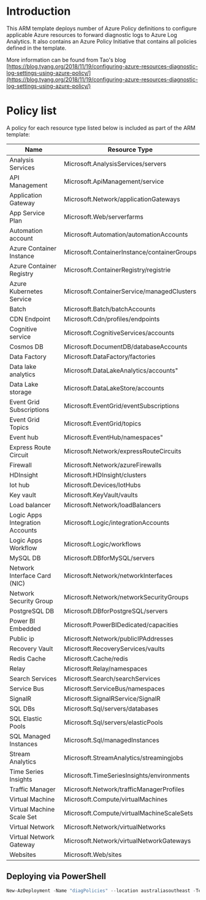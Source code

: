# Introduction 
This ARM template deploys number of Azure Policy definitions to configure applicable Azure resources to forward diagnostic logs to Azure Log Analytics. It also contains an Azure Policy Initiative that contains all policies defined in the template.

More information can be found from Tao's blog [https://blog.tyang.org/2018/11/19/configuring-azure-resources-diagnostic-log-settings-using-azure-policy/](https://blog.tyang.org/2018/11/19/configuring-azure-resources-diagnostic-log-settings-using-azure-policy/)

# Policy list
A policy for each resource type listed below is included as part of the ARM template:


| Name                            | Resource Type                            |
|---------------------------------|------------------------------------------|
| Analysis Services               | Microsoft.AnalysisServices/servers       |
| API Management                  | Microsoft.ApiManagement/service          |
| Application Gateway             | Microsoft.Network/applicationGateways    |
| App Service Plan                | Microsoft.Web/serverfarms                |
| Automation account              | Microsoft.Automation/automationAccounts  |
| Azure Container Instance        | Microsoft.ContainerInstance/containerGroups |
| Azure Container Registry        | Microsoft.ContainerRegistry/registrie    |
| Azure Kubernetes Service        | Microsoft.ContainerService/managedClusters |
| Batch                           | Microsoft.Batch/batchAccounts            |
| CDN Endpoint                    | Microsoft.Cdn/profiles/endpoints         |
| Cognitive service               | Microsoft.CognitiveServices/accounts     |
| Cosmos DB                       | Microsoft.DocumentDB/databaseAccounts    |
| Data Factory                    | Microsoft.DataFactory/factories          |
| Data lake analytics             | Microsoft.DataLakeAnalytics/accounts"    |
| Data Lake storage               | Microsoft.DataLakeStore/accounts         |
| Event Grid Subscriptions        | Microsoft.EventGrid/eventSubscriptions   |
| Event Grid Topics               | Microsoft.EventGrid/topics               |
| Event hub                       | Microsoft.EventHub/namespaces"           |
| Express Route Circuit           | Microsoft.Network/expressRouteCircuits   |
| Firewall                        | Microsoft.Network/azureFirewalls         |
| HDInsight                       | Microsoft.HDInsight/clusters             |
| Iot hub                         | Microsoft.Devices/IotHubs                |
| Key vault                       | Microsoft.KeyVault/vaults                |
| Load balancer                   | Microsoft.Network/loadBalancers          |
| Logic Apps Integration Accounts | Microsoft.Logic/integrationAccounts      |
| Logic Apps Workflow             | Microsoft.Logic/workflows                |
| MySQL DB                        | Microsoft.DBforMySQL/servers             |
| Network Interface Card (NIC)    | Microsoft.Network/networkInterfaces      |
| Network Security Group          | Microsoft.Network/networkSecurityGroups  |
| PostgreSQL DB                   | Microsoft.DBforPostgreSQL/servers        |
| Power BI Embedded               | Microsoft.PowerBIDedicated/capacities    |
| Public ip                       | Microsoft.Network/publicIPAddresses |
| Recovery Vault                  | Microsoft.RecoveryServices/vaults        |
| Redis Cache                     | Microsoft.Cache/redis                    |
| Relay                           | Microsoft.Relay/namespaces               |
| Search Services                 | Microsoft.Search/searchServices          |
| Service Bus                     | Microsoft.ServiceBus/namespaces          |
| SignalR                         | Microsoft.SignalRService/SignalR         |
| SQL DBs                         | Microsoft.Sql/servers/databases          |
| SQL Elastic Pools               | Microsoft.Sql/servers/elasticPools       |
| SQL Managed Instances           | Microsoft.Sql/managedInstances  |
| Stream Analytics                | Microsoft.StreamAnalytics/streamingjobs  |
| Time Series Insights            | Microsoft.TimeSeriesInsights/environments |
| Traffic Manager                 | Microsoft.Network/trafficManagerProfiles |
| Virtual Machine                 | Microsoft.Compute/virtualMachines        |
| Virtual Machine Scale Set       | Microsoft.Compute/virtualMachineScaleSets |
| Virtual Network                 | Microsoft.Network/virtualNetworks        |
| Virtual Network Gateway         | Microsoft.Network/virtualNetworkGateways |
| Websites                        | Microsoft.Web/sites                      |

## Deploying via PowerShell
````powershell
New-AzDeployment -Name "diagPolicies" --location australiasoutheast -TemplateFile .\policy.definition.azuredeploy.json -verbose
````